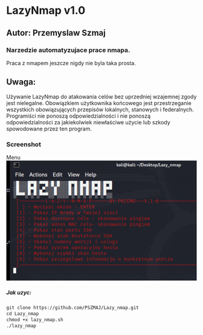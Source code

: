 # LazyNmap v1.0
## Autor: Przemyslaw Szmaj
### Narzedzie automatyzujace prace nmapa.

Praca z nmapem jeszcze nigdy nie byla taka prosta.

## Uwaga:
Używanie LazyNmap do atakowania celów bez uprzedniej wzajemnej zgody jest nielegalne. Obowiązkiem użytkownika końcowego jest przestrzeganie wszystkich obowiązujących przepisów lokalnych, stanowych i federalnych. Programiści nie ponoszą odpowiedzialności i nie ponoszą odpowiedzialności za jakiekolwiek niewłaściwe użycie lub szkody spowodowane przez ten program.

### Screenshot
Menu
![Alt text](https://raw.githubusercontent.com/PSZMAJ/Lazy_nmap/main/lazy_nmap.PNG "LazyNmap")


##### Jak uzyc:
```
git clone https://github.com/PSZMAJ/Lazy_nmap.git
cd Lazy_nmap
chmod +x lazy_nmap.sh
./lazy_nmap
```


